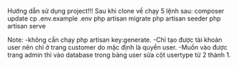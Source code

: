 Hướng dẫn sử dụng project!!!
Sau khi clone về chạy 5 lệnh sau:
composer update
cp .env.example .env
php artisan migrate
php artisan seeder
php artisan serve

Note: -không cần chạy php artisan key:generate.
-Chỉ tạo được tài khoản user nên chỉ ở trang customer do mặc định là quyền user.
-Muốn vào được trang admin thì vào database trong bảng user sửa cột usertype từ 2 thành 1.
